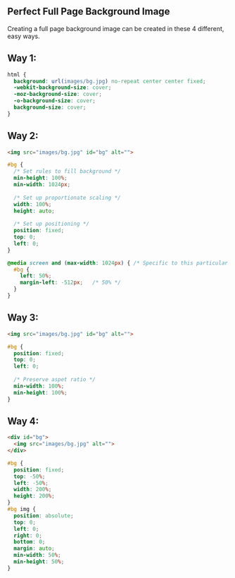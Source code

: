 ## Perfect Full Page Background Image

Creating a full page background image can be created in these 4 different, easy ways.

## Way 1:
```css
html { 
  background: url(images/bg.jpg) no-repeat center center fixed; 
  -webkit-background-size: cover;
  -moz-background-size: cover;
  -o-background-size: cover;
  background-size: cover;
}
```

## Way 2:
```html
<img src="images/bg.jpg" id="bg" alt="">
```
```css
#bg {
  /* Set rules to fill background */
  min-height: 100%;
  min-width: 1024px;
	
  /* Set up proportionate scaling */
  width: 100%;
  height: auto;
	
  /* Set up positioning */
  position: fixed;
  top: 0;
  left: 0;
}

@media screen and (max-width: 1024px) { /* Specific to this particular image */
  #bg {
    left: 50%;
    margin-left: -512px;   /* 50% */
  }
}
```

## Way 3:
```html
<img src="images/bg.jpg" id="bg" alt="">
```
```css
#bg {
  position: fixed; 
  top: 0; 
  left: 0; 
	
  /* Preserve aspet ratio */
  min-width: 100%;
  min-height: 100%;
}
```

## Way 4:
```html
<div id="bg">
  <img src="images/bg.jpg" alt="">
</div>
```
```css
#bg {
  position: fixed; 
  top: -50%; 
  left: -50%; 
  width: 200%; 
  height: 200%;
}
#bg img {
  position: absolute; 
  top: 0; 
  left: 0; 
  right: 0; 
  bottom: 0; 
  margin: auto; 
  min-width: 50%;
  min-height: 50%;
}
```
